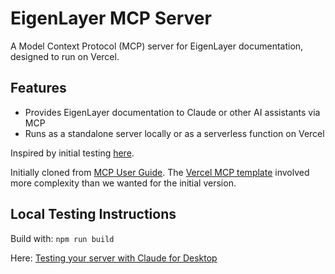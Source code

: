 # EigenLayer MCP Server

A Model Context Protocol (MCP) server for EigenLayer documentation, designed to run on Vercel.

## Features

- Provides EigenLayer documentation to Claude or other AI assistants via MCP
- Runs as a standalone server locally or as a serverless function on Vercel

Inspired by initial testing [here](https://x.com/dabit3/status/1902502245855383724).

Initially cloned from [MCP User Guide](https://modelcontextprotocol.io/quickstart/server#node). The [Vercel MCP template](https://vercel.com/templates/other/model-context-protocol-mcp-with-vercel-functions) involved more complexity than we wanted for the initial version.


## Local Testing Instructions

Build with: `npm run build`

Here:  [Testing your server with Claude for Desktop](https://modelcontextprotocol.io/quickstart/server#testing-your-server-with-claude-for-desktop)